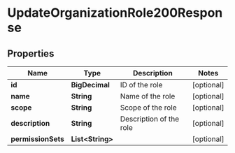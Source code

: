 

# UpdateOrganizationRole200Response


## Properties

| Name | Type | Description | Notes |
|------------ | ------------- | ------------- | -------------|
|**id** | **BigDecimal** | ID of the role |  [optional] |
|**name** | **String** | Name of the role |  [optional] |
|**scope** | **String** | Scope of the role |  [optional] |
|**description** | **String** | Description of the role |  [optional] |
|**permissionSets** | **List&lt;String&gt;** |  |  [optional] |



